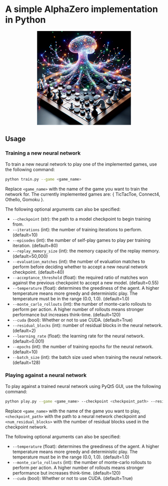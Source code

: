 # A simple AlphaZero implementation in Python

<p align="center">
  <img src="./assets/ai-game-player.png" width="300">
</p>

## Usage

### Training a new neural network

To train a new neural network to play one of the implemented games, use the following command:

```bash
python train.py --game <game_name>
```
Replace `<game_name>` with the name of the game you want to train the network for.
The currently implemented games are: { TicTacToe, Connect4, Othello, Gomoku }.

The following optional arguments can also be specified:

* `--checkpoint` (str): the path to a model checkpoint to begin training from.
* `--iterations` (int): the number of training iterations to perform. (default=10)
* `--episodes` (int): the number of self-play games to play per training iteration. (default=80)
* `--replay_memory_size` (int): the memory capacity of the replay memory. (default=50,000)
* `--evaluation_matches` (int): the number of evaluation matches to perform before deciding whether to accept a new neural network checkpoint. (default=40)
* `--acceptance_threshold` (float): the required ratio of matches won against the previous checkpoint to accept a new model. (default=0.55)
* `--temperature` (float): determines the greediness of the agent. A higher temperature means more greedy and deterministic play. The temperature must be in the range (0.0, 1.0). (default=1.0)
* `--monte_carlo_rollouts` (int): the number of monte-carlo rollouts to perform per action. A higher number of rollouts means stronger performance but increases think-time. (default=120)
* `--cuda` (bool): Whether or not to use CUDA. (default=True)
* `--residual_blocks` (int): number of residual blocks in the neural network. (default=2)
* `--learning_rate` (float): the learning rate for the neural network. (default=0.001)
* `--epochs` (int): the number of training epochs for the neural network. (default=10)
* `--batch_size` (int): the batch size used when training the neural network. (default=128)

### Playing against a neural network

To play against a trained neural network using PyQt5 GUI, use the following command:

```bash
python play.py --game <game_name> --checkpoint <checkpoint_path> --residual_blocks <num_residual_blocks>
```
Replace `<game_name>` with the name of the game you want to play, `<checkpoint_path>` with the path to a neural network checkpoint and `<num_residual_blocks>` with the number of residual blocks used in the checkpoint network.

The following optional arguments can also be specified:

* `--temperature` (float): determines the greediness of the agent. A higher temperature means more greedy and deterministic play. The temperature must be in the range (0.0, 1.0). (default=1.0)
* `--monte_carlo_rollouts` (int): the number of monte-carlo rollouts to perform per action. A higher number of rollouts means stronger performance but increases think-time. (default=120)
* `--cuda` (bool): Whether or not to use CUDA. (default=True)